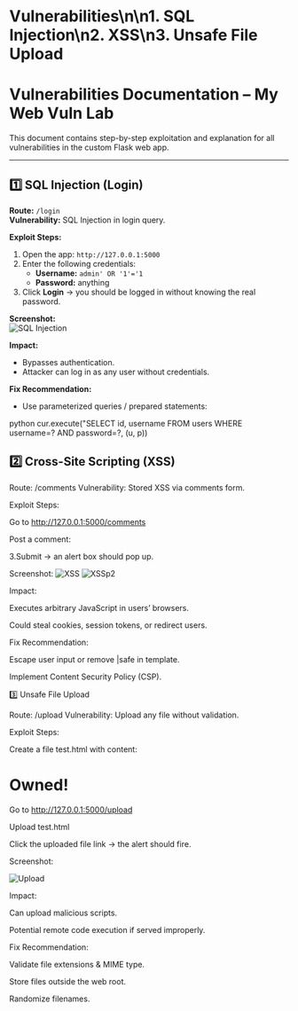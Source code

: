 ﻿# Vulnerabilities\n\n1. SQL Injection\n2. XSS\n3. Unsafe File Upload

# Vulnerabilities Documentation – My Web Vuln Lab

This document contains step-by-step exploitation and explanation for all vulnerabilities in the custom Flask web app.

---

## 1️⃣ SQL Injection (Login)

**Route:** `/login`  
**Vulnerability:** SQL Injection in login query.

**Exploit Steps:**
1. Open the app: `http://127.0.0.1:5000`
2. Enter the following credentials:
   - **Username:** `admin' OR '1'='1`
   - **Password:** anything
3. Click **Login** → you should be logged in without knowing the real password.

**Screenshot:**  
 ![SQL Injection](https://github.com/user-attachments/assets/8479fabc-9640-4055-8fdd-14eaea766c8c)


**Impact:**  
- Bypasses authentication.
- Attacker can log in as any user without credentials.

**Fix Recommendation:**  
- Use parameterized queries / prepared statements:

python
cur.execute("SELECT id, username FROM users WHERE username=? AND password=?, (u, p))


##  2️⃣ Cross-Site Scripting (XSS)

Route: /comments
Vulnerability: Stored XSS via comments form.

Exploit Steps:

Go to http://127.0.0.1:5000/comments

Post a comment:
<script>alert('xss')</script>

3.Submit → an alert box should pop up.

Screenshot:
![XSS](https://github.com/user-attachments/assets/a8f6ae03-5d62-41f2-9855-403cf0fbc2b9)
![XSSp2](https://github.com/user-attachments/assets/068b89ff-431d-41e0-ba05-a925b4ef1237)


Impact:

Executes arbitrary JavaScript in users’ browsers.

Could steal cookies, session tokens, or redirect users.

Fix Recommendation:

Escape user input or remove |safe in template.

Implement Content Security Policy (CSP).


3️⃣ Unsafe File Upload

Route: /upload
Vulnerability: Upload any file without validation.

Exploit Steps:

Create a file test.html with content:

<h1>Owned!</h1>
<script>alert('uploaded-xss')</script>

Go to http://127.0.0.1:5000/upload

Upload test.html

Click the uploaded file link → the alert should fire.

Screenshot:

![Upload](https://github.com/user-attachments/assets/ea2bc614-ac1c-4551-bd3f-9209b4dcebbf)

Impact:

Can upload malicious scripts.

Potential remote code execution if served improperly.

Fix Recommendation:

Validate file extensions & MIME type.

Store files outside the web root.

Randomize filenames.


